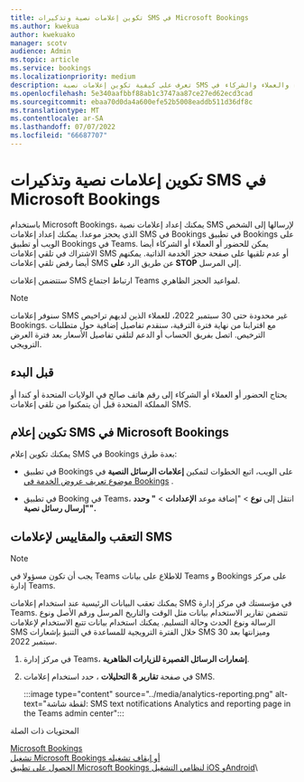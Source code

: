 ```yaml
---
title: تكوين إعلامات نصية وتذكيرات SMS في Microsoft Bookings
ms.author: kwekua
author: kwekuako
manager: scotv
audience: Admin
ms.topic: article
ms.service: bookings
ms.localizationpriority: medium
description: تعرف على كيفية تكوين إعلامات نصية SMS للعملاء والعملاء والشركاء في Microsoft Bookings.
ms.openlocfilehash: 5e340aafbbf88ab1c3747aa87ce27ed62ecd3cad
ms.sourcegitcommit: ebaa70d0da4a600efe52b5008eaddb511d36df8c
ms.translationtype: MT
ms.contentlocale: ar-SA
ms.lasthandoff: 07/07/2022
ms.locfileid: "66687707"
---
```

# <a name="configure-sms-text-notifications-and-reminders-in-microsoft-bookings"></a>تكوين إعلامات نصية وتذكيرات SMS في Microsoft Bookings

باستخدام Microsoft Bookings، يمكنك إعداد إعلامات نصية SMS لإرسالها إلى الشخص الذي يحجز موعدا. يمكنك إعداد إعلامات SMS في Bookings في تطبيق Bookings على الويب أو تطبيق Bookings في Teams. يمكن للحضور أو العملاء أو الشركاء أيضا الاشتراك في تلقي إعلامات SMS أو عدم تلقيها على صفحة حجز الخدمة الذاتية. يمكنهم أيضا رفض تلقي إعلامات SMS عن طريق الرد **على STOP** إلى المرسل.

ستتضمن إعلامات SMS ارتباط اجتماع Teams لمواعيد الحجز الظاهري.

> [!Note]
> سنوفر إعلامات SMS غير محدودة حتى 30 سبتمبر 2022، للعملاء الذين لديهم تراخيص Bookings. مع اقترابنا من نهاية فترة الترقية، سنقدم تفاصيل إضافية حول متطلبات الترخيص. اتصل بفريق الحساب أو الدعم لتلقي تفاصيل الأسعار بعد فترة العرض الترويجي.

## <a name="before-you-begin"></a>قبل البدء

يحتاج الحضور أو العملاء أو الشركاء إلى رقم هاتف صالح في الولايات المتحدة أو كندا أو المملكة المتحدة قبل أن يتمكنوا من تلقي إعلامات SMS.

## <a name="configure-sms-notification-in-microsoft-bookings"></a>تكوين إعلام SMS في Microsoft Bookings

يمكنك تكوين إعلام SMS في Bookings بعدة طرق:

- في تطبيق Bookings على الويب، اتبع الخطوات لتمكين **إعلامات الرسائل النصية** في [موضوع تعريف عروض الخدمة في Bookings](define-service-offerings.md) .

- في تطبيق Booking في Teams، انتقل إلى **نوع** >  "إضافة موعد **الإعدادات** > **" وحدد** **"إرسال رسائل نصية".**

## <a name="tracking-and-metrics-for-sms-notifications"></a>التعقب والمقاييس لإعلامات SMS

> [!NOTE]
> يجب أن تكون مسؤولا في Teams للاطلاع على بيانات Teams و Bookings على مركز إدارة Teams.

يمكنك تعقب البيانات الرئيسية عند استخدام إعلامات SMS في مؤسستك في مركز إدارة Teams. تتضمن تقارير الاستخدام بيانات مثل الوقت والتاريخ المرسل ورقم الأصل ونوع الرسالة ونوع الحدث وحالة التسليم. يمكنك استخدام بيانات تتبع الاستخدام لإعلامات SMS خلال الفترة الترويجية للمساعدة في التنبؤ بإشعارات SMS وميزانتها بعد 30 سبتمبر 2022.

1. في مركز إدارة Teams، **إشعارات الرسائل القصيرة للزيارات الظاهرية**.

2. في صفحة **تقارير & التحليلات** ، حدد استخدام إعلامات SMS.

    :::image type="content" source="../media/analytics-reporting.png" alt-text="لقطة شاشة: SMS text notifications Analytics and reporting page in the Teams admin center":::

المحتويات ذات الصلة

[Microsoft Bookings](bookings-overview.md)\
[تشغيل Microsoft Bookings أو إيقاف تشغيله](turn-bookings-on-or-off.md)\
[الحصول على تطبيق Microsoft Bookings لنظامي التشغيل iOS وAndroid](get-bookings-app.md)\
